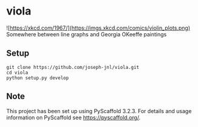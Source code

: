 # viola

![https://xkcd.com/1967/](https://imgs.xkcd.com/comics/violin_plots.png)  
Somewhere between line graphs and Georgia OKeeffe paintings


## Setup

```
git clone https://github.com/joseph-jnl/viola.git
cd viola
python setup.py develop
```


## Note

This project has been set up using PyScaffold 3.2.3. For details and usage
information on PyScaffold see https://pyscaffold.org/.
